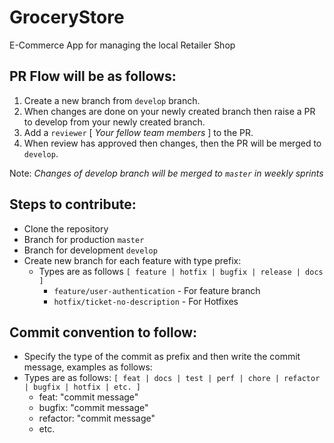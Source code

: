# GroceryStore
E-Commerce App for managing the local Retailer Shop

## PR Flow will be as follows:
  1. Create a new branch from `develop` branch. 
  2. When changes are done on your newly created branch then raise a PR to develop from your newly created branch. 
  3. Add a `reviewer` [ *Your fellow team members* ] to the PR. 
  4. When review has approved then changes, then the PR will be merged to `develop`.

  Note: *Changes of develop branch will be merged to `master` in weekly sprints*

## Steps to contribute:

- Clone the repository
- Branch for production `master`
- Branch for development `develop`
- Create new branch for each feature with type prefix:
  - Types are as follows `[ feature | hotfix | bugfix | release | docs  ]`
    - `feature/user-authentication` - For feature branch
    - `hotfix/ticket-no-description` - For Hotfixes

## Commit convention to follow:

- Specify the type of the commit as prefix and then write the commit message, examples as follows:
- Types are as follows: `[ feat | docs | test | perf | chore | refactor | bugfix | hotfix | etc. ]`
  - feat: "commit message"
  - bugfix: "commit message"
  - refactor: "commit message"
  - etc.
